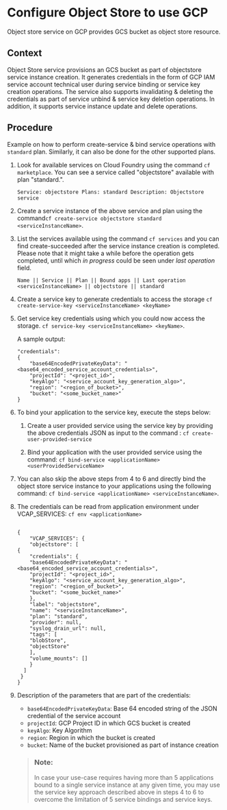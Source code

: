 <!-- loio687cd27b9383425fb0f64e9b0ea53a2c -->

# Configure Object Store to use GCP

Object store service on GCP provides GCS bucket as object store resource.



<a name="loio687cd27b9383425fb0f64e9b0ea53a2c__context_amz_1ww_rdb"/>

## Context

Object Store service provisions an GCS bucket as part of objectstore service instance creation. It generates credentials in the form of GCP IAM service account technical user during service binding or service key creation operations. The service also supports invalidating & deleting the credentials as part of service unbind & service key deletion operations. In addition, it supports service instance update and delete operations.



<a name="loio687cd27b9383425fb0f64e9b0ea53a2c__steps_bmz_1ww_rdb"/>

## Procedure

Example on how to perform create-service & bind service operations with `standard` plan. Similarly, it can also be done for the other supported plans.

1.  Look for available services on Cloud Foundry using the command `cf marketplace`. You can see a service called "objectstore" available with plan "standard.".

    ```
    Service: objectstore Plans: standard Description: Objectstore service
    ```

2.  Create a service instance of the above service and plan using the command`cf create-service objectstore standard <serviceInstanceName>`.

3.  List the services available using the command `cf services` and you can find create-succeeded after the service instance creation is completed. Please note that it might take a while before the operation gets completed, until which *in progress* could be seen under *last operation* field.

    ```
    Name || Service || Plan || Bound apps || Last operation
    <serviceInstanceName> || objectstore || standard
    ```

4.  Create a service key to generate credentials to access the storage `cf create-service-key <serviceInstanceName> <keyName>`

5.  Get service key credentials using which you could now access the storage. `cf service-key <serviceInstanceName> <keyName>`.

    A sample output:

    ```
    "credentials": 
    {
    	"base64EncodedPrivateKeyData": "<base64_encoded_service_account_credentials>", 
    	"projectId": "<project_id>", 
    	"keyAlgo": "<service_account_key_generation_algo>",
    	"region": "<region_of_bucket>", 
    	"bucket": "<some_bucket_name>" 
    }
    ```

6.  To bind your application to the service key, execute the steps below:

    1.  Create a user provided service using the service key by providing the above credentials JSON as input to the command : `cf create-user-provided-service`

    2.  Bind your application with the user provided service using the command: `cf bind-service <applicationName> <userProvidedServiceName>`


7.  You can also skip the above steps from 4 to 6 and directly bind the object store service instance to your applications using the following command: `cf bind-service <applicationName> <serviceInstanceName>`.

8.  The credentials can be read from application environment under VCAP\_SERVICES: `cf env <applicationName>`

    ```
    
    { 
    	"VCAP_SERVICES": { 
    	"objectstore": [ 
    { 
    	"credentials": { 
    	"base64EncodedPrivateKeyData": "<base64_encoded_service_account_credentials>", 
    	"projectId": "<project_id>", 
    	"keyAlgo": "<service_account_key_generation_algo>", 
    	"region": "<region_of_bucket>", 
    	"bucket": "<some_bucket_name>" 
    	}, 
    	"label": "objectstore", 
    	"name": "<serviceInstanceName>", 
    	"plan": "standard", 
    	"provider": null, 
    	"syslog_drain_url": null, 
    	"tags": [ 
    	"blobStore", 
    	"objectStore" 
    	], 
    	"volume_mounts": [] 
    	} 
      ] 
     } 
    }
    ```

9.  Description of the parameters that are part of the credentials:

    -   `base64EncodedPrivateKeyData`: Base 64 encoded string of the JSON credential of the service account
    -   `projectId`: GCP Project ID in which GCS bucket is created
    -   `keyAlgo`: Key Algorithm
    -   `region`: Region in which the bucket is created
    -   `bucket`: Name of the bucket provisioned as part of instance creation

    > ### Note:  
    > In case your use-case requires having more than 5 applications bound to a single service instance at any given time, you may use the service key approach described above in steps 4 to 6 to overcome the limitation of 5 service bindings and service keys.


